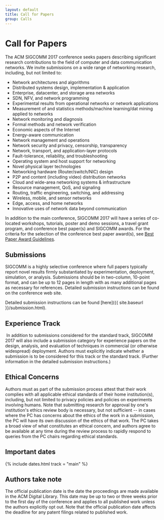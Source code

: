 ```yaml
---
layout: default
title: Call for Papers
group: Calls
---
```


# Call for Papers

The ACM SIGCOMM 2017 conference seeks papers describing significant research contributions to the field of computer and data communication networks. We invite submissions on a wide range of networking research, including, but not limited to:

- Network architectures and algorithms
- Distributed systems design, implementation & application
- Enterprise, datacenter, and storage area networks
- SDN, NFV, and network programming
- Experimental results from operational networks or network applications
- Measurement of and statistics methods/machine learning/dat mining applied to networks
- Network monitoring and diagnosis
- Formal methods and network verification
- Economic aspects of the Internet
- Energy-aware communication
- Network management and operations
- Network security and privacy, censorship, transparency
- Network, transport, and application-layer protocols
- Fault-tolerance, reliability, and troubleshooting
- Operating system and host support for networking
- Novel physical layer technologies
- Networking hardware (Router/switch/NIC) design
- P2P and content (including video) distribution networks
- Cloud and wide-area networking systems & infrastructure
- Resource management, QoS, and signaling
- Routing, traffic engineering, switching, and addressing
- Wireless, mobile, and sensor networks
- Edge, access, and home networks
- Innovative uses of network data beyond communication

In addition to the main conference, SIGCOMM 2017 will have a series of co-located workshops, tutorials, poster and demo sessions, a travel grant program, and conference best paper(s) and SIGCOMM awards. For the criteria for the selection of the conference best paper award(s), see [Best Paper Award Guidelines](http://www.sigcomm.org/content/best-paper-award-guidelines).

## Submissions

SIGCOMM is a highly selective conference where full papers typically report novel results firmly substantiated by experimentation, deployment, simulation, or analysis. Submissions should be in two-column, 10-point format, and can be up to 12 pages in length with as many additional pages as necessary for references. Detailed submission instructions can be found on the conference web site.

Detailed submission instructions can be found [here]({{ site.baseurl }}/submission.html).

## Experience Track

 In addition to submissions considered for the standard track, SIGCOMM 2017 will also include a submission category for experience papers on the design, analysis, and evaluation of techniques in commercial (or otherwise widespread) deployment. Authors must explicitly indicate whether a submission is to be considered for this track or the standard track. (Further information in the detailed submission instructions.)

## Ethical Concerns

Authors must as part of the submission process attest that their work complies with all applicable ethical standards of their home institution(s), including, but not limited to privacy policies and policies on experiments involving humans. Note that submitting research for approval by one's institution's ethics review body is necessary, but not sufficient -- in cases where the PC has concerns about the ethics of the work in a submission, the PC will have its own discussion of the ethics of that work. The PC takes a broad view of what constitutes an ethical concern, and authors agree to be available at any time during the review process to rapidly respond to queries from the PC chairs regarding ethical standards.

## Important dates

{% include dates.html track = "main" %}

<!-- <a href="files/cfp.pdf" rel="external" data-role="button" class="dl-button button">Download this call as a PDF</a> -->

## Authors take note

The official publication date is the date the proceedings are made available in the ACM Digital Library. This date may be up to two or three weeks prior to the first day of the conference and applies to all published work unless the authors explicitly opt out. Note that the official publication date affects the deadline for any patent filings related to published work.
